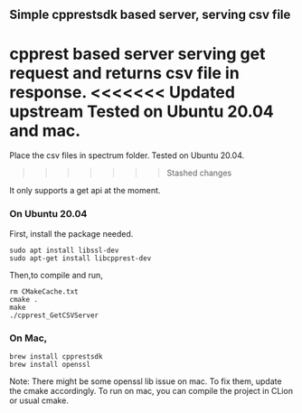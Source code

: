 ## Simple cpprestsdk based server, serving csv file
cpprest based server serving get request and returns csv file in response.
<<<<<<< Updated upstream
Tested on Ubuntu 20.04 and mac.
=======
Place the csv files in spectrum folder. Tested on Ubuntu 20.04.
>>>>>>> Stashed changes

It only supports a get api at the moment.

### On Ubuntu 20.04
First, install the package needed.
```
sudo apt install libssl-dev   
sudo apt-get install libcpprest-dev
```

Then,to compile and run,
```
rm CMakeCache.txt 
cmake .
make
./cpprest_GetCSVServer
```

### On Mac, 
```
brew install cpprestsdk
brew install openssl
```
Note: There might be some openssl lib issue on mac. To fix them, update the cmake accordingly. 
To run on mac, you can compile the project in CLion or usual cmake.
